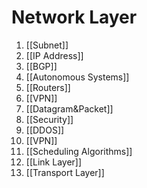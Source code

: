# Network Layer

1. [[Subnet]]
2. [[IP Address]]
3. [[BGP]]
4. [[Autonomous Systems]]
5. [[Routers]]
6. [[VPN]]
7. [[Datagram&Packet]]
8. [[Security]]
9. [[DDOS]]
10. [[VPN]]
11. [[Scheduling Algorithms]]
12. [[Link Layer]]
13. [[Transport Layer]]
